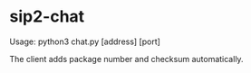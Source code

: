 # sip2-chat

Usage: python3 chat.py [address] [port]

The client adds package number and checksum automatically.
